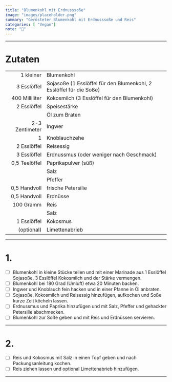 ```yaml
---
title: "Blumenkohl mit Erdnusssoße"
image: "images/placeholder.png"
summary: "Gerösteter Blumenkohl mit Erdnusssoße und Reis"
categories: [ "Vegan"]
note: "🚧"
---
```


---

# Zutaten

|                |                                                                     |
|---------------:|:--------------------------------------------------------------------|
|      1 kleiner | Blumenkohl                                                          |
|    3 Esslöffel | Sojasoße (1 Esslöffel für den Blumenkohl, 2 Esslöffel für die Soße) |
| 400 Milliliter | Kokosmilch (3 Esslöffel für den Blumenkohl)                         |
|    2 Esslöffel | Speisestärke                                                        |
|                | Öl zum Braten                                                       |
| 2-3 Zentimeter | Ingwer                                                              |
|              1 | Knoblauchzehe                                                       |
|    2 Esslöffel | Reisessig                                                           |
|    3 Esslöffel | Erdnussmus (oder weniger nach Geschmack)                            |
|  0,5 Teelöffel | Paprikapulver (süß)                                                 |
|                | Salz                                                                |
|                | Pfeffer                                                             |
|   0,5 Handvoll | frische Petersilie                                                  |
|   0,5 Handvoll | Erdnüsse                                                            |
|      100 Gramm | Reis                                                                |
|                | Salz                                                                |
|    1 Esslöffel | Kokosmus                                                            |
|     (optional) | Limettenabrieb                                                      |

---

# 1.

- [ ] Blumenkohl in kleine Stücke teilen und mit einer Marinade aus 1 Esslöffel Sojasoße, 3 Esslöffel Kokosmilch und der
  Stärke vermengen.
- [ ] Blumenkohl bei 180 Grad (Umluft) etwa 20 Minuten backen.
- [ ] Ingwer und Knoblauch fein hacken und in einer Pfanne in Öl anbraten.
- [ ] Sojasoße, Kokosmilch und Reisessig hinzufügen, aufkochen und Soße kurze Zeit köcheln lassen.
- [ ] Erdnussmus und Paprika hinzufügen und mit Salz, Pfeffer und gehackter Petersilie abschmecken.
- [ ] Blumenkohl zur Soße geben und mit Reis und Erdnüssen servieren.

---

# 2.

- [ ] Reis und Kokosmus mit Salz in einen Topf geben und nach Packungsanleitung kochen.
- [ ] Reis ziehen lassen und optional Limettenabrieb hinzufügen.

---
